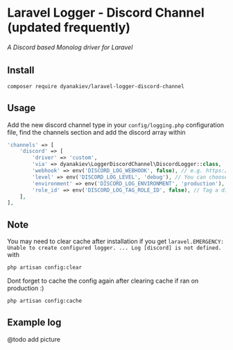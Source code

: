 # Laravel Logger - Discord Channel (updated frequently)
###### A Discord based Monolog driver for Laravel

## Install
```bash
composer require dyanakiev/laravel-logger-discord-channel

```

## Usage

Add the new discord channel type in your `config/logging.php` configuration file, find the channels section and add the discord array within

```php
'channels' => [
    'discord' => [
        'driver' => 'custom',
        'via' => dyanakiev\LoggerDiscordChannel\DiscordLogger::class,
        'webhook' => env('DISCORD_LOG_WEBHOOK', false), // e.g. https://discordapp.com/api/webhooks/...
        'level' => env('DISCORD_LOG_LEVEL', 'debug'), // You can choose from: emergency, alert, critical, error, warning, notice, info and debug
        'environment' => env('DISCORD_LOG_ENVIRONMENT', 'production'), // Enable logging only for environment ['production', 'staging', 'local']
        'role_id' => env('DISCORD_LOG_TAG_ROLE_ID', false), // Tag a discord role
    ],
],
```

## Note
You may need to clear cache after installation if you get `laravel.EMERGENCY: Unable to create configured logger. ... Log [discord] is not defined.` with
```bash
php artisan config:clear
```
Dont forget to cache the config again after clearing cache if ran on production :)
```bash
php artisan config:cache
```

## Example log
@todo add picture
